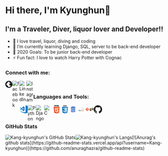 # Hi there, I'm Kyunghun👋


## I'm a Traveler, Diver, liquor lover and Developer!!

- 🔭 I love travel, liquor, diving and coding
- 🌱 I’m currently learning Django, SQL, server to be back-end developer
- 🥅 2020 Goals: To be junior back-end developer
- ⚡ Fun fact: I love to watch Harry Potter with Cognac

### Connect with me:

[<img align="left" alt="My_site" width="22px" src="https://raw.githubusercontent.com/iconic/open-iconic/master/svg/globe.svg" />][website]
[<img align="left" alt="facebook" width="22px" src="https://cdn.iconscout.com/icon/free/png-256/facebook-social-media-fb-logo-square-44659.png" />][facebook]
[<img align="left" alt="LinkedIn" width="22px" src="https://cdn.jsdelivr.net/npm/simple-icons@v3/icons/linkedin.svg" />][linkedin]
[<img align="left" alt="Instagram" width="22px" src="https://cdn.jsdelivr.net/npm/simple-icons@v3/icons/instagram.svg" />][instagram]

<br />

### Languages and Tools:

<img align="left" alt="Visual Studio Code" width="26px" src="https://raw.githubusercontent.com/github/explore/80688e429a7d4ef2fca1e82350fe8e3517d3494d/topics/visual-studio-code/visual-studio-code.png" />
<img align="left" alt="Python" width="26px" src="https://blog.kakaocdn.net/dn/cvoxQ0/btqBFNMhwXt/btqiFB0YXNnvm7PYzK1GHK/img.png" />
<img align="left" alt="Django" width="26px" src="https://i7.pngguru.com/preview/10/113/180/django-web-development-web-framework-python-software-framework-django.jpg" />
<img align="left" alt="C" width="26px" src="https://cdn.iconscout.com/icon/free/png-512/c-programming-569564.png" />
<img align="left" alt="HTML5" width="26px" src="https://raw.githubusercontent.com/github/explore/80688e429a7d4ef2fca1e82350fe8e3517d3494d/topics/html/html.png" />
<img align="left" alt="CSS3" width="26px" src="https://raw.githubusercontent.com/github/explore/80688e429a7d4ef2fca1e82350fe8e3517d3494d/topics/css/css.png" />
<img align="left" alt="SQL" width="26px" src="https://raw.githubusercontent.com/github/explore/80688e429a7d4ef2fca1e82350fe8e3517d3494d/topics/sql/sql.png" />
<img align="left" alt="MySQL" width="26px" src="https://raw.githubusercontent.com/github/explore/80688e429a7d4ef2fca1e82350fe8e3517d3494d/topics/mysql/mysql.png" />
<img align="left" alt="Git" width="26px" src="https://raw.githubusercontent.com/github/explore/80688e429a7d4ef2fca1e82350fe8e3517d3494d/topics/git/git.png" />
<img align="left" alt="GitHub" width="26px" src="https://raw.githubusercontent.com/github/explore/78df643247d429f6cc873026c0622819ad797942/topics/github/github.png" />


<br />
<br />



### GitHub Stats

  <img align="left" alt="Kang-kyunghun's GitHub Stats" src="https://github-readme-stats.vercel.app/api?username=Kang-kyunghun&show_icons=true&hide_border=true" />
  <img align="left" alt="Kang-kyunghun's Langs" src="https://github-readme-stats.vercel.app/api/top-langs/?username=Kang-kyunghun&layout=compact" />
  [![Anurag's github stats](https://github-readme-stats.vercel.app/api?username=Kang-kyunghun)](https://github.com/anuraghazra/github-readme-stats)

[website]: https://kang-kyunghun.github.io/Kyunghun/
[instagram]: https://instagram.com/kgh239
[linkedin]: https://linkedin.com
[facebook]: https://www.facebook.com/profile.php?id=100003742326865







<!--
**Kang-kyunghun/Kang-Kyunghun** is a ✨ _special_ ✨ repository because its `README.md` (this file) appears on your GitHub profile.

Here are some ideas to get you started:

- 🔭 I’m currently working on ...
- 🌱 I’m currently learning ...
- 👯 I’m looking to collaborate on ...
- 🤔 I’m looking for help with ...
- 💬 Ask me about ...
- 📫 How to reach me: ...
- 😄 Pronouns: ...
- ⚡ Fun fact: ...
-->
